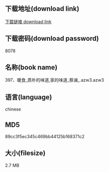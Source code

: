 ## 下载地址(download link)
[下载链接 download link](https://voluble-croquembouche-d321dc.netlify.app/?s=397%E3%80%81%E6%9A%96%E9%A3%9F_%E8%B4%A8%E6%9C%B4%E7%9A%84%E5%91%B3%E9%81%93%2C%E5%AE%B6%E7%9A%84%E5%91%B3%E9%81%93_%E8%94%A1%E6%BE%9C_.azw3)

## 下载密码(download password)
8078

## 名称(book name)
397、暖食_质朴的味道,家的味道_蔡澜_.azw3.azw3

## 语言(language)
chinese

## MD5
89cc3f5ec345c469bb44125b168371c2

## 大小(filesize)
2.7 MB
